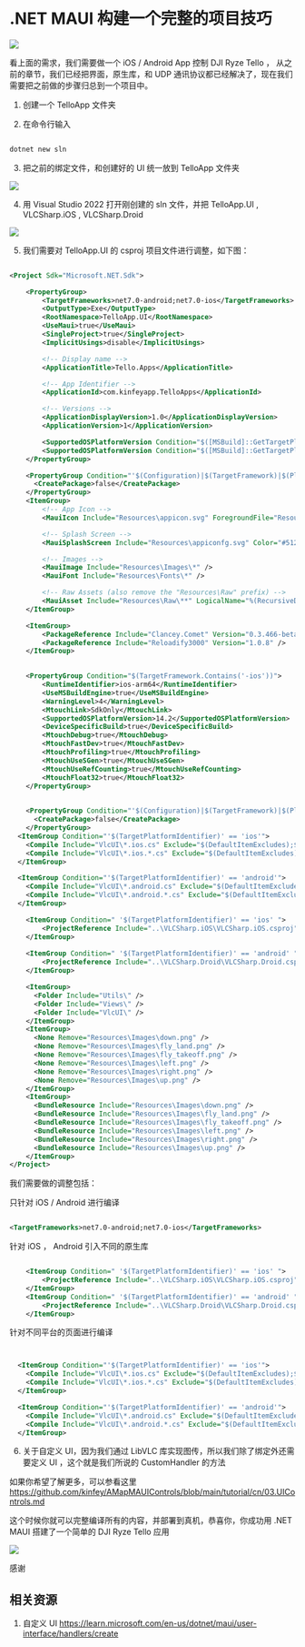 # **.NET MAUI 构建一个完整的项目技巧**

<img src="../imgs/05/01.jpg"/>

看上面的需求，我们需要做一个 iOS / Android App 控制 DJI Ryze Tello ， 从之前的章节，我们已经把界面，原生库，和 UDP 通讯协议都已经解决了，现在我们需要把之前做的步骤归总到一个项目中。

1. 创建一个 TelloApp 文件夹

2. 在命令行输入


```cmd

dotnet new sln

```

3. 把之前的绑定文件，和创建好的 UI 统一放到 TelloApp 文件夹

<img src="../imgs/05/02.png"/>

4. 用 Visual Studio 2022 打开刚创建的 sln 文件，并把 TelloApp.UI , VLCSharp.iOS , VLCSharp.Droid 

<img src="../imgs/05/03.png"/>

5. 我们需要对 TelloApp.UI 的 csproj 项目文件进行调整，如下图：


```xml

<Project Sdk="Microsoft.NET.Sdk">

	<PropertyGroup>
		<TargetFrameworks>net7.0-android;net7.0-ios</TargetFrameworks>
		<OutputType>Exe</OutputType>
		<RootNamespace>TelloApp.UI</RootNamespace>
		<UseMaui>true</UseMaui>
		<SingleProject>true</SingleProject>
		<ImplicitUsings>disable</ImplicitUsings>

		<!-- Display name -->
		<ApplicationTitle>Tello.Apps</ApplicationTitle>

		<!-- App Identifier -->
		<ApplicationId>com.kinfeyapp.TelloApps</ApplicationId>

		<!-- Versions -->
		<ApplicationDisplayVersion>1.0</ApplicationDisplayVersion>
		<ApplicationVersion>1</ApplicationVersion>

		<SupportedOSPlatformVersion Condition="$([MSBuild]::GetTargetPlatformIdentifier('$(TargetFramework)')) == 'ios'">14.2</SupportedOSPlatformVersion>
		<SupportedOSPlatformVersion Condition="$([MSBuild]::GetTargetPlatformIdentifier('$(TargetFramework)')) == 'android'">21.0</SupportedOSPlatformVersion>
	</PropertyGroup>

	<PropertyGroup Condition="'$(Configuration)|$(TargetFramework)|$(Platform)'=='Debug|net7.0-ios|AnyCPU'">
	  <CreatePackage>false</CreatePackage>
	</PropertyGroup>
	<ItemGroup>
		<!-- App Icon -->
		<MauiIcon Include="Resources\appicon.svg" ForegroundFile="Resources\appiconfg.svg" Color="#512BD4" />

		<!-- Splash Screen -->
		<MauiSplashScreen Include="Resources\appiconfg.svg" Color="#512BD4" BaseSize="128,128" />

		<!-- Images -->
		<MauiImage Include="Resources\Images\*" />
		<MauiFont Include="Resources\Fonts\*" />

		<!-- Raw Assets (also remove the "Resources\Raw" prefix) -->
		<MauiAsset Include="Resources\Raw\**" LogicalName="%(RecursiveDir)%(Filename)%(Extension)" />
	</ItemGroup>

	<ItemGroup>
		<PackageReference Include="Clancey.Comet" Version="0.3.466-beta" />
		<PackageReference Include="Reloadify3000" Version="1.0.8" />
	</ItemGroup>

  
	<PropertyGroup Condition="$(TargetFramework.Contains('-ios'))">
        <RuntimeIdentifier>ios-arm64</RuntimeIdentifier>
        <UseMSBuildEngine>true</UseMSBuildEngine>
        <WarningLevel>4</WarningLevel>
        <MtouchLink>SdkOnly</MtouchLink>
        <SupportedOSPlatformVersion>14.2</SupportedOSPlatformVersion>
        <DeviceSpecificBuild>true</DeviceSpecificBuild>
        <MtouchDebug>true</MtouchDebug>
        <MtouchFastDev>true</MtouchFastDev>
        <MtouchProfiling>true</MtouchProfiling>
        <MtouchUseSGen>true</MtouchUseSGen>
        <MtouchUseRefCounting>true</MtouchUseRefCounting>
        <MtouchFloat32>true</MtouchFloat32>
    </PropertyGroup> 

	
	<PropertyGroup Condition="'$(Configuration)|$(TargetFramework)|$(Platform)'=='Release|net7.0-ios|AnyCPU'">
	  <CreatePackage>false</CreatePackage>
	</PropertyGroup>
  <ItemGroup Condition="'$(TargetPlatformIdentifier)' == 'ios'">
    <Compile Include="VlcUI\*.ios.cs" Exclude="$(DefaultItemExcludes);$(DefaultExcludesInProjectFolder)" />
    <Compile Include="VlcUI\*.ios.*.cs" Exclude="$(DefaultItemExcludes);$(DefaultExcludesInProjectFolder)" />
  </ItemGroup>

  <ItemGroup Condition="'$(TargetPlatformIdentifier)' == 'android'">
    <Compile Include="VlcUI\*.android.cs" Exclude="$(DefaultItemExcludes);$(DefaultExcludesInProjectFolder)" />
    <Compile Include="VlcUI\*.android.*.cs" Exclude="$(DefaultItemExcludes);$(DefaultExcludesInProjectFolder)" />
  </ItemGroup>

    <ItemGroup Condition=" '$(TargetPlatformIdentifier)' == 'ios' ">
    	<ProjectReference Include="..\VLCSharp.iOS\VLCSharp.iOS.csproj" /> 
    </ItemGroup>
  
	<ItemGroup Condition=" '$(TargetPlatformIdentifier)' == 'android' ">
		<ProjectReference Include="..\VLCSharp.Droid\VLCSharp.Droid.csproj" /> 
	</ItemGroup>

	<ItemGroup>
	  <Folder Include="Utils\" />
	  <Folder Include="Views\" />
	  <Folder Include="VlcUI\" />
	</ItemGroup>
	<ItemGroup>
	  <None Remove="Resources\Images\down.png" />
	  <None Remove="Resources\Images\fly_land.png" />
	  <None Remove="Resources\Images\fly_takeoff.png" />
	  <None Remove="Resources\Images\left.png" />
	  <None Remove="Resources\Images\right.png" />
	  <None Remove="Resources\Images\up.png" />
	</ItemGroup>
	<ItemGroup>
	  <BundleResource Include="Resources\Images\down.png" />
	  <BundleResource Include="Resources\Images\fly_land.png" />
	  <BundleResource Include="Resources\Images\fly_takeoff.png" />
	  <BundleResource Include="Resources\Images\left.png" />
	  <BundleResource Include="Resources\Images\right.png" />
	  <BundleResource Include="Resources\Images\up.png" />
	</ItemGroup>
</Project>


```

我们需要做的调整包括：

 只针对 iOS / Android 进行编译

```xml

<TargetFrameworks>net7.0-android;net7.0-ios</TargetFrameworks>

```

 针对 iOS ， Android 引入不同的原生库


```xml

    <ItemGroup Condition=" '$(TargetPlatformIdentifier)' == 'ios' ">
    	<ProjectReference Include="..\VLCSharp.iOS\VLCSharp.iOS.csproj" /> 
    </ItemGroup>
	<ItemGroup Condition=" '$(TargetPlatformIdentifier)' == 'android' ">
		<ProjectReference Include="..\VLCSharp.Droid\VLCSharp.Droid.csproj" /> 
	</ItemGroup>

```

 针对不同平台的页面进行编译


```xml


  <ItemGroup Condition="'$(TargetPlatformIdentifier)' == 'ios'">
    <Compile Include="VlcUI\*.ios.cs" Exclude="$(DefaultItemExcludes);$(DefaultExcludesInProjectFolder)" />
    <Compile Include="VlcUI\*.ios.*.cs" Exclude="$(DefaultItemExcludes);$(DefaultExcludesInProjectFolder)" />
  </ItemGroup>

  <ItemGroup Condition="'$(TargetPlatformIdentifier)' == 'android'">
    <Compile Include="VlcUI\*.android.cs" Exclude="$(DefaultItemExcludes);$(DefaultExcludesInProjectFolder)" />
    <Compile Include="VlcUI\*.android.*.cs" Exclude="$(DefaultItemExcludes);$(DefaultExcludesInProjectFolder)" />
  </ItemGroup>

```

6. 关于自定义 UI，因为我们通过 LibVLC 库实现图传，所以我们除了绑定外还需要定义 UI ，这个就是我们所说的 CustomHandler 的方法

如果你希望了解更多，可以参看这里 https://github.com/kinfey/AMapMAUIControls/blob/main/tutorial/cn/03.UIControls.md


这个时候你就可以完整编译所有的内容，并部署到真机，恭喜你，你成功用 .NET MAUI 搭建了一个简单的 DJI Ryze Tello 应用

<img src="./../imgs/05/04.png">

感谢

## **相关资源**

1. 自定义 UI https://learn.microsoft.com/en-us/dotnet/maui/user-interface/handlers/create
